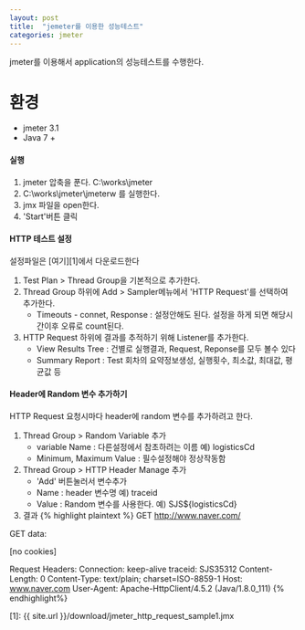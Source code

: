 ```yaml
---
layout: post
title:  "jemeter를 이용한 성능테스트"
categories: jmeter
---
```

jmeter를 이용해서 application의 성능테스트를 수행한다.



# 환경
* jmeter 3.1
* Java 7 +

####  실행
1. jmeter 압축을 푼다. C:\works\jmeter
2. C:\works\jmeter\jmeterw 를 실행한다.
3. jmx 파일을  open한다.
4. 'Start'버튼 클릭

#### HTTP 테스트 설정
설정파일은 [여기][1]에서 다운로드한다
1. Test Plan > Thread Group을 기본적으로 추가한다.
2. Thread Group 하위에  Add > Sampler메뉴에서 'HTTP Request'를 선택하여 추가한다.
	* Timeouts - connet, Response :  설정안해도 된다. 설정을 하게 되면 해당시간이후 오류로 count된다.
3.  HTTP Request 하위에 결과를 추적하기 위해 Listener를 추가한다.
	* View Results Tree : 건별로 실행결과, Request, Reponse를 모두 볼수 있다
	* Summary Report : Test 회차의 요약정보생성, 실행횟수, 최소값, 최대값, 평균값 등

####  Header에 Random  변수 추가하기
HTTP Request 요청시마다 header에 random 변수를 추가하려고 한다.
1. Thread Group > Random Variable 추가
	* variable Name : 다른설정에서 참초하려는 이름 예) logisticsCd
	* Minimum, Maximum Value : 필수설정해야 정상작동함
2.  Thread Group > HTTP Header Manage 추가
	* 'Add' 버튼눌러서 변수추가
	* Name : header 변수명 예) traceid
	* Value : Random 변수를 사용한다. 예) SJS${logisticsCd}
3. 결과
{% highlight plaintext %}
GET http://www.naver.com/

GET data:


[no cookies]

Request Headers:
Connection: keep-alive
traceid: SJS35312
Content-Length: 0
Content-Type: text/plain; charset=ISO-8859-1
Host: www.naver.com
User-Agent: Apache-HttpClient/4.5.2 (Java/1.8.0_111)
{% endhighlight%}
	

[jemeter 공식]: http://jmeter.apache.org/
[1]: {{ site.url }}/download/jmeter_http_request_sample1.jmx
